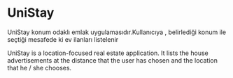 # UniStay

UniStay konum odaklı emlak uygulamasıdır.Kullanıcıya , belirlediği konum ile seçtiği mesafede ki ev ilanları listelenir


UniStay is a location-focused real estate application. It lists the house advertisements at the distance that the user has chosen and the location that he / she chooses.
